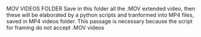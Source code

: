 MOV VIDEOS FOLDER
Save in this folder all the .MOV extended video, then these will be elaborated by a python scripts and tranformed into MP4 files, saved in MP4 videos folder.
This passage is necessary because the script for framing do not accept .MOV videos